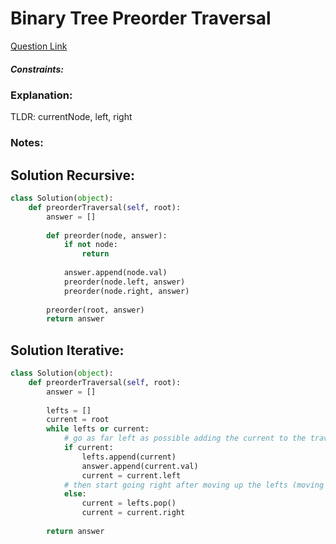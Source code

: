 # Binary Tree Preorder Traversal

[Question Link](https://leetcode.com/explore/learn/card/data-structure-tree/134/traverse-a-tree/928/)  

##### Constraints:

### Explanation:
TLDR: currentNode, left, right

### Notes:


## Solution Recursive:
```Python
class Solution(object):
    def preorderTraversal(self, root):
        answer = []
        
        def preorder(node, answer):
            if not node:
                return
            
            answer.append(node.val)
            preorder(node.left, answer)
            preorder(node.right, answer)
        
        preorder(root, answer)
        return answer    
```

## Solution Iterative:
```Python
class Solution(object):
    def preorderTraversal(self, root):
        answer = []
        
        lefts = []
        current = root
        while lefts or current:
            # go as far left as possible adding the current to the travel stack
            if current:
                lefts.append(current)
                answer.append(current.val)
                current = current.left
            # then start going right after moving up the lefts (moving up the stack of left nodes)
            else:
                current = lefts.pop()
                current = current.right
        
        return answer
```